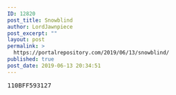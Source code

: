 ```yaml
---
ID: 12820
post_title: Snowblind
author: LordJawnpiece
post_excerpt: ""
layout: post
permalink: >
  https://portalrepository.com/2019/06/13/snowblind/
published: true
post_date: 2019-06-13 20:34:51
---
```

<pre>110BFF593127</pre>